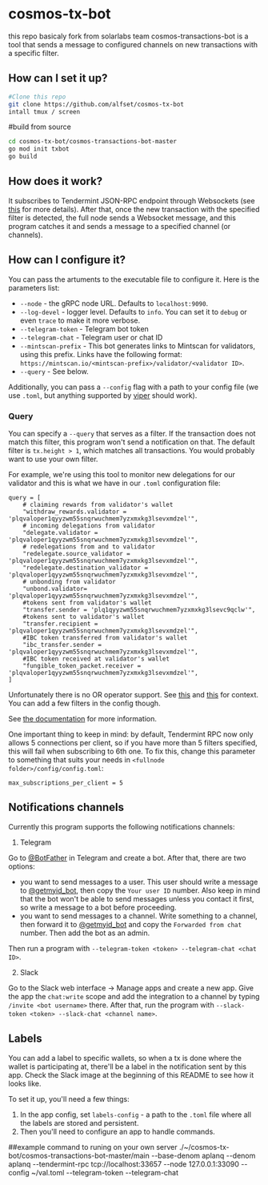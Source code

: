# cosmos-tx-bot
this repo basicaly fork from solarlabs team
cosmos-transactions-bot is a tool that sends a message to configured channels on new transactions with a specific filter.

## How can I set it up?
```sh
#Clone this repo
git clone https://github.com/alfset/cosmos-tx-bot
intall tmux / screen
```
#build from source
```sh
cd cosmos-tx-bot/cosmos-transactions-bot-master
go mod init txbot
go build
```

## How does it work?

It subscribes to Tendermint JSON-RPC endpoint through Websockets (see [this](https://docs.tendermint.com/master/rpc/#/Websocket/subscribe) for more details). After that, once the new transaction with the specified filter is detected, the full node sends a Websocket message, and this program catches it and sends a message to a specified channel (or channels).

## How can I configure it?

You can pass the artuments to the executable file to configure it. Here is the parameters list:

- `--node` - the gRPC node URL. Defaults to `localhost:9090`.
- `--log-devel` - logger level. Defaults to `info`. You can set it to `debug` or even `trace` to make it more verbose.
- `--telegram-token` - Telegram bot token
- `--telegram-chat` - Telegram user or chat ID
- `--mintscan-prefix` - This bot generates links to Mintscan for validators, using this prefix. Links have the following format: `https://mintscan.io/<mintscan-prefix>/validator/<validator ID>`.
- `--query` - See below.


Additionally, you can pass a `--config` flag with a path to your config file (we use `.toml`, but anything supported by [viper](https://github.com/spf13/viper) should work).

### Query

You can specify a `--query` that serves as a filter. If the transaction does not match this filter, this program won't send a notification on that. The default filter is `tx.height > 1`, which matches all transactions. You would probably want to use your own filter.

For example, we're using this tool to monitor new delegations for our validator and this is what we have in our `.toml` configuration file:
```
query = [
    # claiming rewards from validator's wallet
    "withdraw_rewards.validator = 'plqvaloper1qyyzwm55snqrwuchmem7yzxmxkg3lsevxmdzel'",
    # incoming delegations from validator
    "delegate.validator = 'plqvaloper1qyyzwm55snqrwuchmem7yzxmxkg3lsevxmdzel'",
    # redelegations from and to validator
    "redelegate.source_validator = 'plqvaloper1qyyzwm55snqrwuchmem7yzxmxkg3lsevxmdzel'",
    "redelegate.destination_validator = 'plqvaloper1qyyzwm55snqrwuchmem7yzxmxkg3lsevxmdzel'",
    # unbonding from validator
    "unbond.validator= 'plqvaloper1qyyzwm55snqrwuchmem7yzxmxkg3lsevxmdzel'",
    #tokens sent from validator's wallet
    "transfer.sender = 'plq1qyyzwm55snqrwuchmem7yzxmxkg3lsevc9qclw'",
    #tokens sent to validator's wallet
    "transfer.recipient = 'plqvaloper1qyyzwm55snqrwuchmem7yzxmxkg3lsevxmdzel'",
    #IBC token transferred from validator's wallet
    "ibc_transfer.sender = 'plqvaloper1qyyzwm55snqrwuchmem7yzxmxkg3lsevxmdzel'",
    #IBC token received at validator's wallet
    "fungible_token_packet.receiver = 'plqvaloper1qyyzwm55snqrwuchmem7yzxmxkg3lsevxmdzel'",
]

```
Unfortunately there is no OR operator support. See [this](https://stackoverflow.com/questions/65709248/how-to-use-an-or-condition-with-the-tendermint-websocket-subscribe-method) and [this](https://github.com/tendermint/tendermint/issues/5206) for context. You can add a few filters in the config though.

See [the documentation](https://docs.tendermint.com/master/rpc/#/Websocket/subscribe) for more information.

One important thing to keep in mind: by default, Tendermint RPC now only allows 5 connections per client, so if you have more than 5 filters specified, this will fail when subscribing to 6th one. To fix this, change this parameter to something that suits your needs in `<fullnode folder>/config/config.toml`:

```
max_subscriptions_per_client = 5
```

## Notifications channels

Currently this program supports the following notifications channels:
1) Telegram

Go to [@BotFather](https://t.me/BotFather) in Telegram and create a bot. After that, there are two options:
- you want to send messages to a user. This user should write a message to [@getmyid_bot](https://t.me/getmyid_bot), then copy the `Your user ID` number. Also keep in mind that the bot won't be able to send messages unless you contact it first, so write a message to a bot before proceeding.
- you want to send messages to a channel. Write something to a channel, then forward it to [@getmyid_bot](https://t.me/getmyid_bot) and copy the `Forwarded from chat` number. Then add the bot as an admin.


Then run a program with `--telegram-token <token> --telegram-chat <chat ID>`.

2) Slack

Go to the Slack web interface -> Manage apps and create a new app.
Give the app the `chat:write` scope and add the integration to a channel by typing `/invite <bot username>` there.
After that, run the program with `--slack-token <token> --slack-chat <channel name>`.

## Labels

You can add a label to specific wallets, so when a tx is done where the wallet is participating at, there'll be a label in the notification sent by this app. Check the Slack image at the beginning of this README to see how it looks like.

To set it up, you'll need a few things:

1. In the app config, set `labels-config` - a path to the `.toml` file where all the labels are stored and persistent.
2. Then you'll need to configure an app to handle commands.


##example command to runing on your own server
./~/cosmos-tx-bot/cosmos-transactions-bot-master/main --base-denom aplanq --denom aplanq --tendermint-rpc tcp://localhost:33657 --node 127.0.0.1:33090 --config ~/val.toml --telegram-token <telegram Token from botfather> --telegram-chat <Chat-Id>

